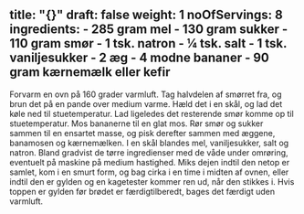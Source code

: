 title: "{}"
draft: false
weight: 1
noOfServings: 8
ingredients:
	- 285 gram mel
	- 130 gram sukker
	- 110 gram smør
	- 1 tsk. natron
	- ¼ tsk. salt
	- 1 tsk. vaniljesukker
	- 2 æg
	- 4 modne bananer
	- 90 gram kærnemælk eller kefir
---

Forvarm en ovn på 160 grader varmluft. Tag halvdelen af smørret fra, og
brun det på en pande over medium varme. Hæld det i en skål, og lad det
køle ned til stuetemperatur. Lad ligeledes det resterende smør komme op
til stuetemperatur. Mos bananerne til en glat mos. Rør smør og sukker
sammen til en ensartet masse, og pisk derefter sammen med æggene,
banamosen og kærnemælken. I en skål blandes mel, vaniljesukker, salt og
natron. Bland gradvist de tørre ingredienser med de våde under omrøring,
eventuelt på maskine på medium hastighed. Miks dejen indtil den netop er
samlet, kom i en smurt form, og bag cirka i en time i midten af ovnen,
eller indtil den er gylden og en kagetester kommer ren ud, når den
stikkes i. Hvis toppen er gylden før brødet er færdigtilberedt, bages
det færdigt uden varmluft.

